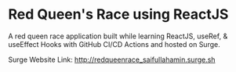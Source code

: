 # Red Queen's Race using ReactJS

A red queen race application built while learning ReactJS, useRef, & useEffect Hooks with GitHub CI/CD Actions and hosted on Surge.

Surge Website Link: http://redqueenrace_saifullahamin.surge.sh
